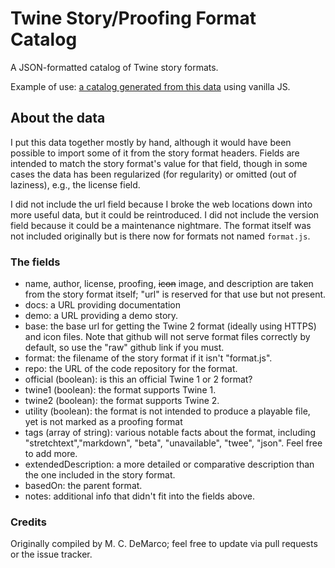 # Twine Story/Proofing Format Catalog

A JSON-formatted catalog of Twine story formats.

Example of use: [a catalog generated from this data](http://mcdemarco.net/tools/twine/catalog/) using vanilla JS.

## About the data

I put this data together mostly by hand, although it would have been possible to import some of it from the story format headers.  Fields are intended to match the story format's value for that field, though in some cases the data has been regularized (for regularity) or omitted (out of laziness), e.g., the license field.

I did not include the url field because I broke the web locations down into more useful data, but it could be reintroduced.  I did not include the version field because it could be a maintenance nightmare.  The format itself was not included originally but is there now for formats not named `format.js`.

### The fields

* name, author, license, proofing, ~~icon~~ image, and description are taken from the story format itself; "url" is reserved for that use but not present.
* docs: a URL providing documentation
* demo: a URL providing a demo story.
* base: the base url for getting the Twine 2 format (ideally using HTTPS) and icon files.  Note that github will not serve format files correctly by default, so use the "raw" github link if you must.
* format: the filename of the story format if it isn't "format.js".
* repo: the URL of the code repository for the format.
* official (boolean): is this an official Twine 1 or 2 format?
* twine1 (boolean): the format supports Twine 1.
* twine2 (boolean): the format supports Twine 2.
* utility (boolean): the format is not intended to produce a playable file, yet is not marked as a proofing format
* tags (array of string): various notable facts about the format, including "stretchtext","markdown", "beta", "unavailable", "twee", "json".  Feel free to add more.
* extendedDescription: a more detailed or comparative description than the one included in the story format.
* basedOn: the parent format.
* notes:  additional info that didn't fit into the fields above.

### Credits

Originally compiled by M. C. DeMarco; feel free to update via pull requests or the issue tracker.
